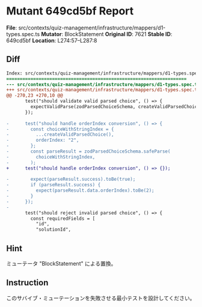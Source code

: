 # Mutant 649cd5bf Report

**File**: src/contexts/quiz-management/infrastructure/mappers/d1-types.spec.ts
**Mutator**: BlockStatement
**Original ID**: 7621
**Stable ID**: 649cd5bf
**Location**: L274:57–L287:8

## Diff

```diff
Index: src/contexts/quiz-management/infrastructure/mappers/d1-types.spec.ts
===================================================================
--- src/contexts/quiz-management/infrastructure/mappers/d1-types.spec.ts	original
+++ src/contexts/quiz-management/infrastructure/mappers/d1-types.spec.ts	mutated #7621
@@ -270,23 +270,10 @@
       test("should validate valid parsed choice", () => {
         expectValidParse(zodParsedChoiceSchema, createValidParsedChoice());
       });
 
-      test("should handle orderIndex conversion", () => {
-        const choiceWithStringIndex = {
-          ...createValidParsedChoice(),
-          orderIndex: "2",
-        };
-        const parseResult = zodParsedChoiceSchema.safeParse(
-          choiceWithStringIndex,
-        );
+      test("should handle orderIndex conversion", () => {});
 
-        expect(parseResult.success).toBe(true);
-        if (parseResult.success) {
-          expect(parseResult.data.orderIndex).toBe(2);
-        }
-      });
-
       test("should reject invalid parsed choice", () => {
         const requiredFields = [
           "id",
           "solutionId",
```

## Hint

ミューテータ "BlockStatement" による置換。

## Instruction

このサバイブ・ミューテーションを失敗させる最小テストを設計してください。
